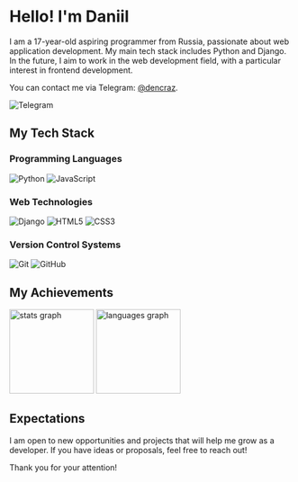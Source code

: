 # Hello! I'm Daniil

I am a 17-year-old aspiring programmer from Russia, passionate about web application development. My main tech stack includes Python and Django. In the future, I aim to work in the web development field, with a particular interest in frontend development.

You can contact me via Telegram: [@dencraz](https://t.me/dencraz).

![Telegram](https://img.shields.io/badge/Telegram-@dencraz-27a7e7?style=for-the-badge&logo=telegram&logoColor=white)

## My Tech Stack

### Programming Languages
![Python](https://img.shields.io/badge/python-3670A0?style=for-the-badge&logo=python&logoColor=ffdd54) 
![JavaScript](https://img.shields.io/badge/javascript-%23323330.svg?style=for-the-badge&logo=javascript&logoColor=%23F7DF1E)

### Web Technologies
![Django](https://img.shields.io/badge/Django-%23142f27.svg?style=for-the-badge&logo=Django&logoColor=%23FFFFFF) 
![HTML5](https://img.shields.io/badge/HTML5-%23E34F26.svg?style=for-the-badge&logo=html5&logoColor=white) 
![CSS3](https://img.shields.io/badge/CSS3-%231572B6.svg?style=for-the-badge&logo=css3&logoColor=white)

### Version Control Systems
![Git](https://img.shields.io/badge/Git-F05032?logo=git&logoColor=fff&style=for-the-badge) 
![GitHub](https://img.shields.io/badge/GitHub-%23121011.svg?style=for-the-badge&logo=github&logoColor=white)

## My Achievements

<div align="left">
  <img src="https://github-readme-stats.vercel.app/api?username=dencraz&hide_title=false&hide_rank=false&show_icons=true&include_all_commits=true&count_private=true&disable_animations=false&theme=dracula&locale=en&hide_border=false&order=1" height="150" alt="stats graph"  />
  <img src="https://github-readme-stats.vercel.app/api/top-langs?username=dencraz&locale=en&hide_title=false&layout=compact&card_width=320&langs_count=5&theme=dracula&hide_border=false&order=2" height="150" alt="languages graph"  />
</div>

## Expectations

I am open to new opportunities and projects that will help me grow as a developer. If you have ideas or proposals, feel free to reach out!

Thank you for your attention!
